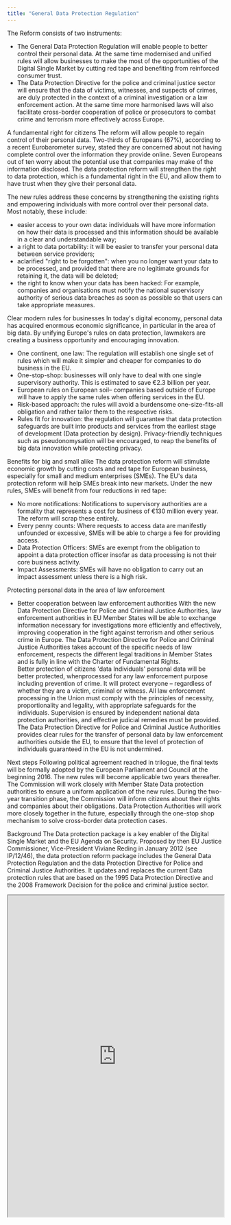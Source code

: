 ```yaml
---
title: "General Data Protection Regulation"
---
```


The Reform consists of two instruments:
* The General Data Protection Regulation will enable people to better control their personal data. At the same time modernised and unified rules will allow businesses to make the most of the opportunities of the Digital Single Market by cutting red tape and benefiting from reinforced consumer trust.
* The Data Protection Directive for the police and criminal justice sector will ensure that the data of victims, witnesses, and suspects of crimes, are duly protected in the context of a criminal investigation or a law enforcement action. At the same time more harmonised laws will also facilitate cross-border cooperation of police or prosecutors to combat crime and terrorism more effectively across Europe. 

A fundamental right for citizens
The reform will allow people to regain control of their personal data. Two-thirds of Europeans (67%), according to a recent Eurobarometer survey, stated they are concerned about not having complete control over the information they provide online. Seven Europeans out of ten worry about the potential use that companies may make of the information disclosed. The data protection reform will strengthen the right to data protection, which is a fundamental right in the EU, and allow them to have trust when they give their personal data.

The new rules address these concerns by strengthening the existing rights and empowering individuals with more control over their personal data. Most notably, these include:
* easier access to your own data: individuals will have more information on how their data is processed and this information should be available in a clear and understandable way;
* a right to data portability: it will be easier to transfer your personal data between service providers;
* aclarified "right to be forgotten": when you no longer want your data to be processed, and provided that there are no legitimate grounds for retaining it, the data will be deleted;
* the right to know when your data has been hacked: For example, companies and organisations must notify the national supervisory authority of serious data breaches as soon as possible so that users can take appropriate measures. 

Clear modern rules for businesses
In today's digital economy, personal data has acquired enormous economic significance, in particular in the area of big data. By unifying Europe's rules on data protection, lawmakers are creating a business opportunity and encouraging innovation.
* One continent, one law: The regulation will establish one single set of rules which will make it simpler and cheaper for companies to do business in the EU.
* One-stop-shop: businesses will only have to deal with one single supervisory authority. This is estimated to save €2.3 billion per year.
* European rules on European soil– companies based outside of Europe will have to apply the same rules when offering services in the EU.
* Risk-based approach: the rules will avoid a burdensome one-size-fits-all obligation and rather tailor them to the respective risks.
* Rules fit for innovation: the regulation will guarantee that data protection safeguards are built into products and services from the earliest stage of development (Data protection by design). Privacy-friendly techniques such as pseudonomysation will be encouraged, to reap the benefits of big data innovation while protecting privacy. 

Benefits for big and small alike
The data protection reform will stimulate economic growth by cutting costs and red tape for European business, especially for small and medium enterprises (SMEs). The EU's data protection reform will help SMEs break into new markets. Under the new rules, SMEs will benefit from four reductions in red tape:
* No more notifications: Notifications to supervisory authorities are a formality that represents a cost for business of €130 million every year. The reform will scrap these entirely.
* Every penny counts: Where requests to access data are manifestly unfounded or excessive, SMEs will be able to charge a fee for providing access.
* Data Protection Officers: SMEs are exempt from the obligation to appoint a data protection officer insofar as data processing is not their core business activity.
* Impact Assessments: SMEs will have no obligation to carry out an impact assessment unless there is a high risk. 

Protecting personal data in the area of law enforcement
* Better cooperation between law enforcement authorities
With the new Data Protection Directive for Police and Criminal Justice Authorities, law enforcement authorities in EU Member States will be able to exchange information necessary for investigations more efficiently and effectively, improving cooperation in the fight against terrorism and other serious crime in Europe.
The Data Protection Directive for Police and Criminal Justice Authorities takes account of the specific needs of law enforcement, respects the different legal traditions in Member States and is fully in line with the Charter of Fundamental Rights.  
Better protection of citizens 'data
Individuals' personal data will be better protected, whenprocessed for any law enforcement purpose including prevention of crime. It will protect everyone – regardless of whether they are a victim, criminal or witness. All law enforcement processing in the Union must comply with the principles of necessity, proportionality and legality, with appropriate safeguards for the individuals. Supervision is ensured by independent national data protection authorities, and effective judicial remedies must be provided.
The Data Protection Directive for Police and Criminal Justice Authorities provides clear rules for the transfer of personal data by law enforcement authorities outside the EU, to ensure that the level of protection of individuals guaranteed in the EU is not undermined. 

Next steps
Following political agreement reached in trilogue, the final texts will be formally adopted by the European Parliament and Council at the beginning 2016. The new rules will become applicable two years thereafter.
The Commission will work closely with Member State Data protection authorities to ensure a uniform application of the new rules. During the two-year transition phase, the Commission will inform citizens about their rights and companies about their obligations.
Data Protection Authorities will work more closely together in the future, especially through the one-stop shop mechanism to solve cross-border data protection cases. 

Background
The Data protection package is a key enabler of the Digital Single Market and the EU Agenda on Security.
Proposed by then EU Justice Commissioner, Vice-President Viviane Reding in January 2012 (see IP/12/46), the data protection reform package includes the General Data Protection Regulation and the data Protection Directive for Police and Criminal Justice Authorities. It updates and replaces the current Data protection rules that are based on the 1995 Data Protection Directive and the 2008 Framework Decision for the police and criminal justice sector.

<iframe height="750" width="100%" src="https://ewelton.github.io/ktest/wiki.html#General%20Data%20Protection%20Regulation"></iframe>
